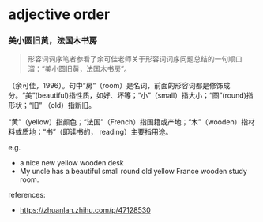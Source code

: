 # adjective order

### 美小圆旧黄，法国木书房
> 形容词词序笔者参看了余可佳老师关于形容词词序问题总结的一句顺口溜：“美小圆旧黄，法国木书房”。

（余可佳，1996）。句中“房”（room）是名词，前面的形容词都是修饰成分。“美”(beautiful)指性质，如好、坏等；“小”（small）指大小；“圆”(round)指形状；“旧” （old）指新旧。

“黄”（yellow）指颜色；“法国”（French）指国籍或产地；“木”（wooden）指材料或质地；“书”（即读书的， reading）主要指用途。

e.g.
- a nice new yellow wooden desk
- My uncle has a beautiful small round old yellow France wooden study room.

references:
- https://zhuanlan.zhihu.com/p/47128530